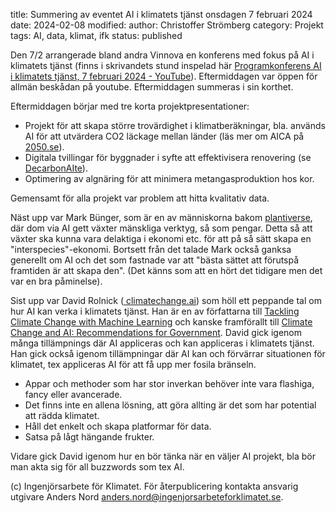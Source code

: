 title: Summering av eventet AI i klimatets tjänst onsdagen 7 februari 2024
date: 2024-02-08
modified:
author: Christoffer Strömberg
category: Projekt
tags: AI, data, klimat, ifk
status: published

Den 7/2 arrangerade bland andra Vinnova en konferens med fokus på AI i
klimatets tjänst (finns i skrivandets stund inspelad här
<a href="https://www.youtube.com/watch?v=u938bi1stT8" target="_blank">
Programkonferens AI i klimatets tjänst, 7 februari 2024 - YouTube</a>).
Eftermiddagen var öppen för allmän beskådan på youtube. Eftermiddagen summeras 
i sin korthet.

Eftermiddagen börjar med tre korta projektpresentationer:

* Projekt för att skapa större trovärdighet i klimatberäkningar, bla. används
AI för att utvärdera CO2 läckage mellan länder (läs mer om AICA på
<a href="https://2050.se/en/aica-ai-powered-carbon-border-adjustments-eng"
target="_blank">2050.se</a>).
* Digitala tvillingar för byggnader i syfte att effektivisera renovering
(se <a href="https://chalmersindustriteknik.se/projekt/decarbonaite/"
target = "_blank">DecarbonAIte</a>).
* Optimering av algnäring för att minimera metangasproduktion hos kor.

Gemensamt för alla projekt var problem att hitta kvalitativ data.

Näst upp var Mark Bünger, som är en av människorna bakom
<a href="https://www.plantiver.se/" target="_blank">plantiverse</a>, där dom via
AI gett växter mänskliga verktyg, så som pengar. Detta så att växter ska kunna
vara delaktiga i ekonomi etc. för att på så sätt skapa en
"interspecies"-ekonomi. Bortsett från det talade Mark också ganksa generellt om
AI och det som fastnade var att "bästa sättet att förutspå framtiden är att
skapa den". (Det känns som att en hört det tidigare men det var en bra påminelse).

Sist upp var David Rolnick (<a href="https://www.climatechange.ai/" target="_blank">
climatechange.ai</a>) som höll ett peppande tal om hur AI kan verka i klimatets
tjänst. Han är en av författarna till
<a href="https://dl.acm.org/doi/pdf/10.1145/3485128" target="_blank">Tackling
Climate Change with Machine Learning</a> och kanske framförallt till
<a href="https://www.gpai.ai/projects/climate-change-and-ai.pdf"
target="_blank">Climate Change and AI: Recommendations for Government</a>.
David gick igenom många tillämpnings där AI appliceras och kan appliceras i
klimatets tjänst. Han gick också igenom tillämpningar där AI kan och förvärrar
situationen för klimatet, tex appliceras AI för att få upp mer fosila bränseln.

* Appar och methoder som har stor inverkan behöver inte vara flashiga, fancy
eller avancerade.
* Det finns inte en allena lösning, att göra allting är det som har potential
att rädda klimatet.
* Håll det enkelt och skapa platformar för data.
* Satsa på lågt hängande frukter.

Vidare gick David igenom hur en bör tänka när en väljer AI projekt, bla bör man
akta sig för all buzzwords som tex AI.

(c) Ingenjörsarbete för Klimatet. För återpublicering kontakta ansvarig utgivare
Anders Nord [anders.nord@ingenjorsarbeteforklimatet.se](mailto:anders.nord@ingenjorsarbeteforklimatet.se).
